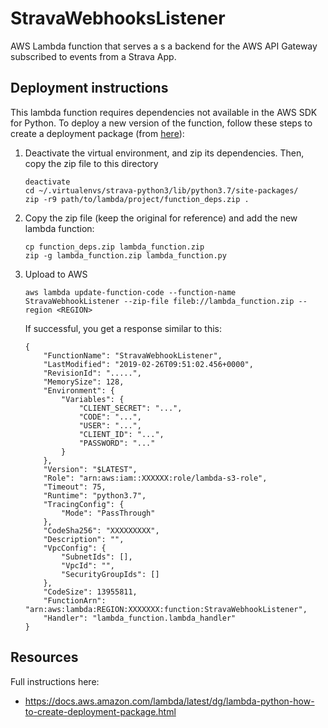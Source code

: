 # StravaWebhooksListener

AWS Lambda function that serves a s a backend for the AWS API Gateway subscribed to events from a Strava App.

## Deployment instructions

This lambda function requires dependencies not available in the AWS SDK for Python. To deploy a new version of the function, follow these steps to create a deployment package (from [here](https://docs.aws.amazon.com/lambda/latest/dg/lambda-python-how-to-create-deployment-package.html#python-package-dependencies)):

1. Deactivate the virtual environment, and zip its dependencies. Then, copy the zip file to this directory

   ```
   deactivate
   cd ~/.virtualenvs/strava-python3/lib/python3.7/site-packages/
   zip -r9 path/to/lambda/project/function_deps.zip .
   ```

1. Copy the zip file (keep the original for reference) and add the new lambda function:

   ```
   cp function_deps.zip lambda_function.zip
   zip -g lambda_function.zip lambda_function.py
   ```

1. Upload to AWS 

   ```
   aws lambda update-function-code --function-name StravaWebhookListener --zip-file fileb://lambda_function.zip --region <REGION>
   ```

   If successful, you get a response similar to this:

   ```
   {
       "FunctionName": "StravaWebhookListener", 
       "LastModified": "2019-02-26T09:51:02.456+0000", 
       "RevisionId": ".....", 
       "MemorySize": 128, 
       "Environment": {
           "Variables": {
               "CLIENT_SECRET": "...", 
               "CODE": "...", 
               "USER": "...", 
               "CLIENT_ID": "...", 
               "PASSWORD": "..."
           }
       }, 
       "Version": "$LATEST", 
       "Role": "arn:aws:iam::XXXXXX:role/lambda-s3-role", 
       "Timeout": 75, 
       "Runtime": "python3.7", 
       "TracingConfig": {
           "Mode": "PassThrough"
       }, 
       "CodeSha256": "XXXXXXXXX", 
       "Description": "", 
       "VpcConfig": {
           "SubnetIds": [], 
           "VpcId": "", 
           "SecurityGroupIds": []
       }, 
       "CodeSize": 13955811, 
       "FunctionArn": "arn:aws:lambda:REGION:XXXXXXX:function:StravaWebhookListener", 
       "Handler": "lambda_function.lambda_handler"
   }
   ```

## Resources
Full instructions here:

* https://docs.aws.amazon.com/lambda/latest/dg/lambda-python-how-to-create-deployment-package.html
